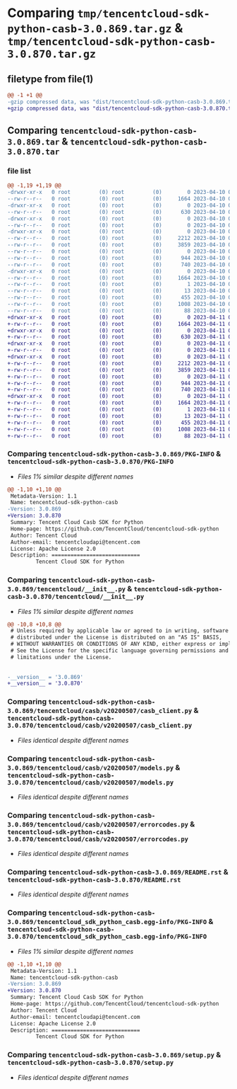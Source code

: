 # Comparing `tmp/tencentcloud-sdk-python-casb-3.0.869.tar.gz` & `tmp/tencentcloud-sdk-python-casb-3.0.870.tar.gz`

## filetype from file(1)

```diff
@@ -1 +1 @@
-gzip compressed data, was "dist/tencentcloud-sdk-python-casb-3.0.869.tar", last modified: Mon Apr 10 02:56:41 2023, max compression
+gzip compressed data, was "dist/tencentcloud-sdk-python-casb-3.0.870.tar", last modified: Tue Apr 11 03:25:04 2023, max compression
```

## Comparing `tencentcloud-sdk-python-casb-3.0.869.tar` & `tencentcloud-sdk-python-casb-3.0.870.tar`

### file list

```diff
@@ -1,19 +1,19 @@
-drwxr-xr-x   0 root         (0) root         (0)        0 2023-04-10 02:56:41.000000 tencentcloud-sdk-python-casb-3.0.869/
--rw-r--r--   0 root         (0) root         (0)     1664 2023-04-10 02:56:41.000000 tencentcloud-sdk-python-casb-3.0.869/PKG-INFO
-drwxr-xr-x   0 root         (0) root         (0)        0 2023-04-10 02:56:41.000000 tencentcloud-sdk-python-casb-3.0.869/tencentcloud/
--rw-r--r--   0 root         (0) root         (0)      630 2023-04-10 02:56:41.000000 tencentcloud-sdk-python-casb-3.0.869/tencentcloud/__init__.py
-drwxr-xr-x   0 root         (0) root         (0)        0 2023-04-10 02:56:41.000000 tencentcloud-sdk-python-casb-3.0.869/tencentcloud/casb/
--rw-r--r--   0 root         (0) root         (0)        0 2023-04-10 02:56:41.000000 tencentcloud-sdk-python-casb-3.0.869/tencentcloud/casb/__init__.py
-drwxr-xr-x   0 root         (0) root         (0)        0 2023-04-10 02:56:41.000000 tencentcloud-sdk-python-casb-3.0.869/tencentcloud/casb/v20200507/
--rw-r--r--   0 root         (0) root         (0)     2212 2023-04-10 02:56:41.000000 tencentcloud-sdk-python-casb-3.0.869/tencentcloud/casb/v20200507/casb_client.py
--rw-r--r--   0 root         (0) root         (0)     3859 2023-04-10 02:56:41.000000 tencentcloud-sdk-python-casb-3.0.869/tencentcloud/casb/v20200507/models.py
--rw-r--r--   0 root         (0) root         (0)        0 2023-04-10 02:56:41.000000 tencentcloud-sdk-python-casb-3.0.869/tencentcloud/casb/v20200507/__init__.py
--rw-r--r--   0 root         (0) root         (0)      944 2023-04-10 02:56:41.000000 tencentcloud-sdk-python-casb-3.0.869/tencentcloud/casb/v20200507/errorcodes.py
--rw-r--r--   0 root         (0) root         (0)      740 2023-04-10 02:56:41.000000 tencentcloud-sdk-python-casb-3.0.869/README.rst
-drwxr-xr-x   0 root         (0) root         (0)        0 2023-04-10 02:56:41.000000 tencentcloud-sdk-python-casb-3.0.869/tencentcloud_sdk_python_casb.egg-info/
--rw-r--r--   0 root         (0) root         (0)     1664 2023-04-10 02:56:41.000000 tencentcloud-sdk-python-casb-3.0.869/tencentcloud_sdk_python_casb.egg-info/PKG-INFO
--rw-r--r--   0 root         (0) root         (0)        1 2023-04-10 02:56:41.000000 tencentcloud-sdk-python-casb-3.0.869/tencentcloud_sdk_python_casb.egg-info/dependency_links.txt
--rw-r--r--   0 root         (0) root         (0)       13 2023-04-10 02:56:41.000000 tencentcloud-sdk-python-casb-3.0.869/tencentcloud_sdk_python_casb.egg-info/top_level.txt
--rw-r--r--   0 root         (0) root         (0)      455 2023-04-10 02:56:41.000000 tencentcloud-sdk-python-casb-3.0.869/tencentcloud_sdk_python_casb.egg-info/SOURCES.txt
--rw-r--r--   0 root         (0) root         (0)     1008 2023-04-10 02:56:41.000000 tencentcloud-sdk-python-casb-3.0.869/setup.py
--rw-r--r--   0 root         (0) root         (0)       88 2023-04-10 02:56:41.000000 tencentcloud-sdk-python-casb-3.0.869/setup.cfg
+drwxr-xr-x   0 root         (0) root         (0)        0 2023-04-11 03:25:04.000000 tencentcloud-sdk-python-casb-3.0.870/
+-rw-r--r--   0 root         (0) root         (0)     1664 2023-04-11 03:25:04.000000 tencentcloud-sdk-python-casb-3.0.870/PKG-INFO
+drwxr-xr-x   0 root         (0) root         (0)        0 2023-04-11 03:25:04.000000 tencentcloud-sdk-python-casb-3.0.870/tencentcloud/
+-rw-r--r--   0 root         (0) root         (0)      630 2023-04-11 03:25:04.000000 tencentcloud-sdk-python-casb-3.0.870/tencentcloud/__init__.py
+drwxr-xr-x   0 root         (0) root         (0)        0 2023-04-11 03:25:04.000000 tencentcloud-sdk-python-casb-3.0.870/tencentcloud/casb/
+-rw-r--r--   0 root         (0) root         (0)        0 2023-04-11 03:25:04.000000 tencentcloud-sdk-python-casb-3.0.870/tencentcloud/casb/__init__.py
+drwxr-xr-x   0 root         (0) root         (0)        0 2023-04-11 03:25:04.000000 tencentcloud-sdk-python-casb-3.0.870/tencentcloud/casb/v20200507/
+-rw-r--r--   0 root         (0) root         (0)     2212 2023-04-11 03:25:04.000000 tencentcloud-sdk-python-casb-3.0.870/tencentcloud/casb/v20200507/casb_client.py
+-rw-r--r--   0 root         (0) root         (0)     3859 2023-04-11 03:25:04.000000 tencentcloud-sdk-python-casb-3.0.870/tencentcloud/casb/v20200507/models.py
+-rw-r--r--   0 root         (0) root         (0)        0 2023-04-11 03:25:04.000000 tencentcloud-sdk-python-casb-3.0.870/tencentcloud/casb/v20200507/__init__.py
+-rw-r--r--   0 root         (0) root         (0)      944 2023-04-11 03:25:04.000000 tencentcloud-sdk-python-casb-3.0.870/tencentcloud/casb/v20200507/errorcodes.py
+-rw-r--r--   0 root         (0) root         (0)      740 2023-04-11 03:25:04.000000 tencentcloud-sdk-python-casb-3.0.870/README.rst
+drwxr-xr-x   0 root         (0) root         (0)        0 2023-04-11 03:25:04.000000 tencentcloud-sdk-python-casb-3.0.870/tencentcloud_sdk_python_casb.egg-info/
+-rw-r--r--   0 root         (0) root         (0)     1664 2023-04-11 03:25:04.000000 tencentcloud-sdk-python-casb-3.0.870/tencentcloud_sdk_python_casb.egg-info/PKG-INFO
+-rw-r--r--   0 root         (0) root         (0)        1 2023-04-11 03:25:04.000000 tencentcloud-sdk-python-casb-3.0.870/tencentcloud_sdk_python_casb.egg-info/dependency_links.txt
+-rw-r--r--   0 root         (0) root         (0)       13 2023-04-11 03:25:04.000000 tencentcloud-sdk-python-casb-3.0.870/tencentcloud_sdk_python_casb.egg-info/top_level.txt
+-rw-r--r--   0 root         (0) root         (0)      455 2023-04-11 03:25:04.000000 tencentcloud-sdk-python-casb-3.0.870/tencentcloud_sdk_python_casb.egg-info/SOURCES.txt
+-rw-r--r--   0 root         (0) root         (0)     1008 2023-04-11 03:25:04.000000 tencentcloud-sdk-python-casb-3.0.870/setup.py
+-rw-r--r--   0 root         (0) root         (0)       88 2023-04-11 03:25:04.000000 tencentcloud-sdk-python-casb-3.0.870/setup.cfg
```

### Comparing `tencentcloud-sdk-python-casb-3.0.869/PKG-INFO` & `tencentcloud-sdk-python-casb-3.0.870/PKG-INFO`

 * *Files 1% similar despite different names*

```diff
@@ -1,10 +1,10 @@
 Metadata-Version: 1.1
 Name: tencentcloud-sdk-python-casb
-Version: 3.0.869
+Version: 3.0.870
 Summary: Tencent Cloud Casb SDK for Python
 Home-page: https://github.com/TencentCloud/tencentcloud-sdk-python
 Author: Tencent Cloud
 Author-email: tencentcloudapi@tencent.com
 License: Apache License 2.0
 Description: ============================
         Tencent Cloud SDK for Python
```

### Comparing `tencentcloud-sdk-python-casb-3.0.869/tencentcloud/__init__.py` & `tencentcloud-sdk-python-casb-3.0.870/tencentcloud/__init__.py`

 * *Files 1% similar despite different names*

```diff
@@ -10,8 +10,8 @@
 # Unless required by applicable law or agreed to in writing, software
 # distributed under the License is distributed on an "AS IS" BASIS,
 # WITHOUT WARRANTIES OR CONDITIONS OF ANY KIND, either express or implied.
 # See the License for the specific language governing permissions and
 # limitations under the License.
 
 
-__version__ = '3.0.869'
+__version__ = '3.0.870'
```

### Comparing `tencentcloud-sdk-python-casb-3.0.869/tencentcloud/casb/v20200507/casb_client.py` & `tencentcloud-sdk-python-casb-3.0.870/tencentcloud/casb/v20200507/casb_client.py`

 * *Files identical despite different names*

### Comparing `tencentcloud-sdk-python-casb-3.0.869/tencentcloud/casb/v20200507/models.py` & `tencentcloud-sdk-python-casb-3.0.870/tencentcloud/casb/v20200507/models.py`

 * *Files identical despite different names*

### Comparing `tencentcloud-sdk-python-casb-3.0.869/tencentcloud/casb/v20200507/errorcodes.py` & `tencentcloud-sdk-python-casb-3.0.870/tencentcloud/casb/v20200507/errorcodes.py`

 * *Files identical despite different names*

### Comparing `tencentcloud-sdk-python-casb-3.0.869/README.rst` & `tencentcloud-sdk-python-casb-3.0.870/README.rst`

 * *Files identical despite different names*

### Comparing `tencentcloud-sdk-python-casb-3.0.869/tencentcloud_sdk_python_casb.egg-info/PKG-INFO` & `tencentcloud-sdk-python-casb-3.0.870/tencentcloud_sdk_python_casb.egg-info/PKG-INFO`

 * *Files 1% similar despite different names*

```diff
@@ -1,10 +1,10 @@
 Metadata-Version: 1.1
 Name: tencentcloud-sdk-python-casb
-Version: 3.0.869
+Version: 3.0.870
 Summary: Tencent Cloud Casb SDK for Python
 Home-page: https://github.com/TencentCloud/tencentcloud-sdk-python
 Author: Tencent Cloud
 Author-email: tencentcloudapi@tencent.com
 License: Apache License 2.0
 Description: ============================
         Tencent Cloud SDK for Python
```

### Comparing `tencentcloud-sdk-python-casb-3.0.869/setup.py` & `tencentcloud-sdk-python-casb-3.0.870/setup.py`

 * *Files identical despite different names*

